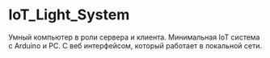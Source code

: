 # IoT_Light_System
Умный компьютер в роли сервера и клиента. Минимальная IoT система с Arduino и PC. С веб интерфейсом, который работает в локальной сети. 

